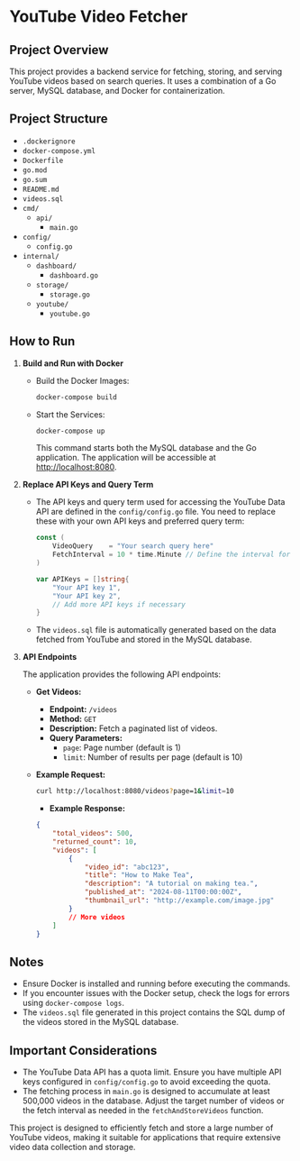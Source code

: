 # YouTube Video Fetcher

## Project Overview

This project provides a backend service for fetching, storing, and serving YouTube videos based on search queries. It uses a combination of a Go server, MySQL database, and Docker for containerization.



## Project Structure

- `.dockerignore`
- `docker-compose.yml`
- `Dockerfile`
- `go.mod`
- `go.sum`
- `README.md`
- `videos.sql`
- `cmd/`
  - `api/`
    - `main.go`
- `config/`
  - `config.go`
- `internal/`
  - `dashboard/`
    - `dashboard.go`
  - `storage/`
    - `storage.go`
  - `youtube/`
    - `youtube.go`


## How to Run

1. **Build and Run with Docker**

   - Build the Docker Images:
     ```bash
     docker-compose build
     ```

   - Start the Services:
     ```bash
     docker-compose up
     ```
     This command starts both the MySQL database and the Go application. The application will be accessible at [http://localhost:8080](http://localhost:8080).

2. **Replace API Keys and Query Term**

   - The API keys and query term used for accessing the YouTube Data API are defined in the `config/config.go` file. You need to replace these with your own API keys and preferred query term:
   
     ```go
     const (
         VideoQuery    = "Your search query here"
         FetchInterval = 10 * time.Minute // Define the interval for fetching videos
     )

     var APIKeys = []string{
         "Your API key 1",
         "Your API key 2",
         // Add more API keys if necessary
     }
     ```

   - The `videos.sql` file is automatically generated based on the data fetched from YouTube and stored in the MySQL database.

3. **API Endpoints**

   The application provides the following API endpoints:

   - **Get Videos:**
     - **Endpoint:** `/videos`
     - **Method:** `GET`
     - **Description:** Fetch a paginated list of videos.
     - **Query Parameters:**
       - `page`: Page number (default is 1)
       - `limit`: Number of results per page (default is 10)
   
   - **Example Request:**
     ```bash
     curl http://localhost:8080/videos?page=1&limit=10
     ```
     - **Example Response:**
     ```json
     {
         "total_videos": 500,
         "returned_count": 10,
         "videos": [
             {
                 "video_id": "abc123",
                 "title": "How to Make Tea",
                 "description": "A tutorial on making tea.",
                 "published_at": "2024-08-11T00:00:00Z",
                 "thumbnail_url": "http://example.com/image.jpg"
             }
             // More videos
         ]
     }
     ```

## Notes

- Ensure Docker is installed and running before executing the commands.
- If you encounter issues with the Docker setup, check the logs for errors using `docker-compose logs`.
- The `videos.sql` file generated in this project contains the SQL dump of the videos stored in the MySQL database.

## Important Considerations

- The YouTube Data API has a quota limit. Ensure you have multiple API keys configured in `config/config.go` to avoid exceeding the quota.
- The fetching process in `main.go` is designed to accumulate at least 500,000 videos in the database. Adjust the target number of videos or the fetch interval as needed in the `fetchAndStoreVideos` function.

This project is designed to efficiently fetch and store a large number of YouTube videos, making it suitable for applications that require extensive video data collection and storage.
